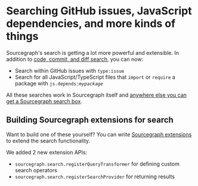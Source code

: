 # Searching GitHub issues, JavaScript dependencies, and more kinds of things

Sourcegraph's search is getting a lot more powerful and extensible. In addition to [code, commit, and diff search](https://docs.sourcegraph.com/user/search), you can now:

- Search within GitHub issues with `type:issue`
- Search for all JavaScript/TypeScript files that `import` or `require` a package with <code>js.depends:<em>mypackage</em></code>

<!--

TODO: add:

1. Why would you choose to search GH issues on Sourcegraph over GitHub?
1. In what cases would you want to search GH issues, period?
1. In what cases (use cases) would you want to search for JS/TS files that import a package?

-->

All these searches work in Sourcegraph itself and [anywhere else you can get a Sourcegraph search box](https://docs.sourcegraph.com/integration).

## Building Sourcegraph extensions for search

Want to build one of these yourself? You can write [Sourcegraph extensions](https://github.com/sourcegraph/sourcegraph-extension-api) to extend the search functionality.

We added 2 new extension APIs:

- `sourcegraph.search.registerQueryTransformer` for defining custom search operators
- `sourcegraph.search.registerSearchProvider` for returning results

